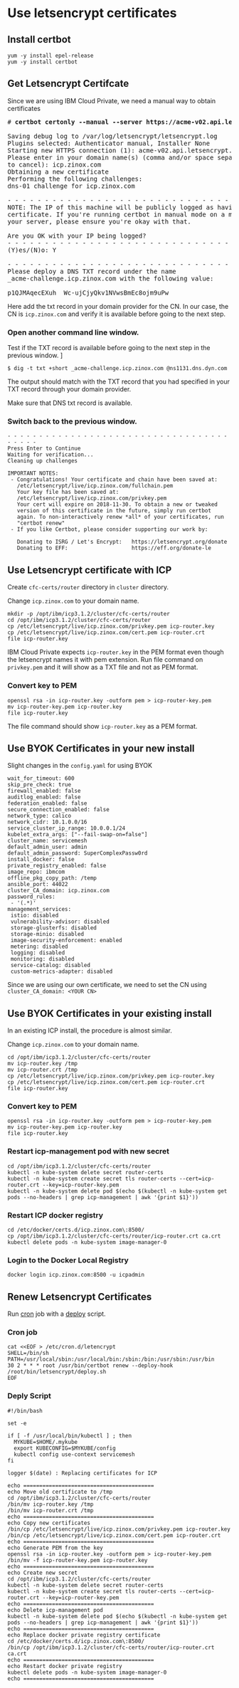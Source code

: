 # Use letsencrypt certificates

## Install certbot

```
yum -y install epel-release
yum -y install certbot 
```

## Get Letsencrypt Certifcate

Since we are using IBM Cloud Private, we need a manual way to obtain certificates

<pre>
# <b>certbot certonly --manual --server https://acme-v02.api.letsencrypt.org/directory --preferred-challenges dns</b>

Saving debug log to /var/log/letsencrypt/letsencrypt.log
Plugins selected: Authenticator manual, Installer None
Starting new HTTPS connection (1): acme-v02.api.letsencrypt.org
Please enter in your domain name(s) (comma and/or space separated)  (Enter 'c'
to cancel): icp.zinox.com
Obtaining a new certificate
Performing the following challenges:
dns-01 challenge for icp.zinox.com
 
- - - - - - - - - - - - - - - - - - - - - - - - - - - - - - - - - - - - - - - -
NOTE: The IP of this machine will be publicly logged as having requested this
certificate. If you're running certbot in manual mode on a machine that is not
your server, please ensure you're okay with that.
 
Are you OK with your IP being logged?
- - - - - - - - - - - - - - - - - - - - - - - - - - - - - - - - - - - - - - - -
(Y)es/(N)o: Y
 
- - - - - - - - - - - - - - - - - - - - - - - - - - - - - - - - - - - - - - - -
Please deploy a DNS TXT record under the name
_acme-challenge.icp.zinox.com with the following value:
 
p1QJMAqecEXuh__Wc-ujCjyQkv1NVwsBmEc8ojm9uPw
</pre>

Here add the txt record in your domain provider for the CN. In our case, the CN is `icp.zinox.com` and verify it is available before going to the next step. 

### Open another command line window.

Test if the TXT record is available before going to the next step in the previous window. ]
 
```
$ dig -t txt +short _acme-challenge.icp.zinox.com @ns1131.dns.dyn.com
```

The output should match with the TXT record that you had specified in your TXT record through your domain provider.

Make sure that DNS txt record is available.

### Switch back to the previous window.

``` 
- - - - - - - - - - - - - - - - - - - - - - - - - - - - - - - - - - - - - - - -
Press Enter to Continue
Waiting for verification...
Cleaning up challenges
 
IMPORTANT NOTES:
 - Congratulations! Your certificate and chain have been saved at:
   /etc/letsencrypt/live/icp.zinox.com/fullchain.pem
   Your key file has been saved at:
   /etc/letsencrypt/live/icp.zinox.com/privkey.pem
   Your cert will expire on 2018-11-30. To obtain a new or tweaked
   version of this certificate in the future, simply run certbot
   again. To non-interactively renew *all* of your certificates, run
   "certbot renew"
 - If you like Certbot, please consider supporting our work by:
 
   Donating to ISRG / Let's Encrypt:   https://letsencrypt.org/donate
   Donating to EFF:                    https://eff.org/donate-le

```

## Use Letsencrypt certificate with ICP

Create `cfc-certs/router` directory in `cluster` directory.


Change `icp.zinox.com` to your domain name.

```
mkdir -p /opt/ibm/icp3.1.2/cluster/cfc-certs/router
cd /opt/ibm/icp3.1.2/cluster/cfc-certs/router
cp /etc/letsencrypt/live/icp.zinox.com/privkey.pem icp-router.key
cp /etc/letsencrypt/live/icp.zinox.com/cert.pem icp-router.crt
file icp-router.key
```

IBM Cloud Private expects `icp-router.key` in the PEM format even though the letsencrypt names it with pem extension. Run file command on `privkey.pem` and it will show as a TXT file and not as PEM format.

### Convert key to PEM

```
openssl rsa -in icp-router.key -outform pem > icp-router-key.pem
mv icp-router-key.pem icp-router.key
file icp-router.key
```

The file command should show `icp-router.key` as a PEM format.

## Use BYOK Certificates in your new install

Slight changes in the `config.yaml` for using BYOK

```
wait_for_timeout: 600
skip_pre_check: true
firewall_enabled: false
auditlog_enabled: false
federation_enabled: false
secure_connection_enabled: false
network_type: calico
network_cidr: 10.1.0.0/16
service_cluster_ip_range: 10.0.0.1/24
kubelet_extra_args: ["--fail-swap-on=false"]
cluster_name: servicemesh
default_admin_user: admin
default_admin_password: SuperComplexPassw0rd
install_docker: false
private_registry_enabled: false
image_repo: ibmcom
offline_pkg_copy_path: /temp
ansible_port: 44022
cluster_CA_domain: icp.zinox.com
password_rules:
 - '(.*)'
management_services:
 istio: disabled
 vulnerability-advisor: disabled
 storage-glusterfs: disabled
 storage-minio: disabled
 image-security-enforcement: enabled
 metering: disabled
 logging: disabled
 monitoring: disabled
 service-catalog: disabled
 custom-metrics-adapter: disabled
```

Since we are using our own certificate, we need to set the CN using `cluster_CA_domain: <YOUR CN>`

## Use BYOK Certificates in your existing install

In an existing ICP install, the procedure is almost similar.

Change `icp.zinox.com` to your domain name.

```
cd /opt/ibm/icp3.1.2/cluster/cfc-certs/router
mv icp-router.key /tmp
mv icp-router.crt /tmp
cp /etc/letsencrypt/live/icp.zinox.com/privkey.pem icp-router.key
cp /etc/letsencrypt/live/icp.zinox.com/cert.pem icp-router.crt
file icp-router.key
```

### Convert key to PEM

```
openssl rsa -in icp-router.key -outform pem > icp-router-key.pem
mv icp-router-key.pem icp-router.key
file icp-router.key
```

### Restart icp-management pod with new secret

```
cd /opt/ibm/icp3.1.2/cluster/cfc-certs/router
kubectl -n kube-system delete secret router-certs
kubectl -n kube-system create secret tls router-certs --cert=icp-router.crt --key=icp-router-key.pem
kubectl -n kube-system delete pod $(echo $(kubectl -n kube-system get pods --no-headers | grep icp-management | awk '{print $1}'))
```

### Restart ICP docker registry

```
cd /etc/docker/certs.d/icp.zinox.com\:8500/
cp /opt/ibm/icp3.1.2/cluster/cfc-certs/router/icp-router.crt ca.crt
kubectl delete pods -n kube-system image-manager-0
```

### Login to the Docker Local Registry

```
docker login icp.zinox.com:8500 -u icpadmin
```

## Renew Letsencrypt Certificates

Run [cron](../scripts/cron.sh) job with a [deploy](../scripts/deploy.sh) script.

### Cron job

```
cat <<EOF > /etc/cron.d/letencrypt
SHELL=/bin/sh
PATH=/usr/local/sbin:/usr/local/bin:/sbin:/bin:/usr/sbin:/usr/bin
30 2 * * * root /usr/bin/certbot renew --deploy-hook /root/bin/letsencrypt/deploy.sh
EOF
```

### Deply Script

```
#!/bin/bash

set -e

if [ -f /usr/local/bin/kubectl ] ; then
  MYKUBE=$HOME/.mykube
  export KUBECONFIG=$MYKUBE/config
  kubectl config use-context servicemesh
fi

logger $(date) : Replacing certificates for ICP

echo =========================================
echo Move old certificate to /tmp
cd /opt/ibm/icp3.1.2/cluster/cfc-certs/router
/bin/mv icp-router.key /tmp
/bin/mv icp-router.crt /tmp
echo =========================================
echo Copy new certificates
/bin/cp /etc/letsencrypt/live/icp.zinox.com/privkey.pem icp-router.key
/bin/cp /etc/letsencrypt/live/icp.zinox.com/cert.pem icp-router.crt
echo =========================================
echo Generate PEM from the key
openssl rsa -in icp-router.key -outform pem > icp-router-key.pem
/bin/mv -f icp-router-key.pem icp-router.key
echo =========================================
echo Create new secret
cd /opt/ibm/icp3.1.2/cluster/cfc-certs/router
kubectl -n kube-system delete secret router-certs
kubectl -n kube-system create secret tls router-certs --cert=icp-router.crt --key=icp-router-key.pem
echo =========================================
echo Delete icp-management pod
kubectl -n kube-system delete pod $(echo $(kubectl -n kube-system get pods --no-headers | grep icp-management | awk '{print $1}'))
echo =========================================
echo Replace docker private registry certificate
cd /etc/docker/certs.d/icp.zinox.com\:8500/
/bin/cp /opt/ibm/icp3.1.2/cluster/cfc-certs/router/icp-router.crt ca.crt
echo =========================================
echo Restart docker private registry
kubectl delete pods -n kube-system image-manager-0
echo =========================================

```